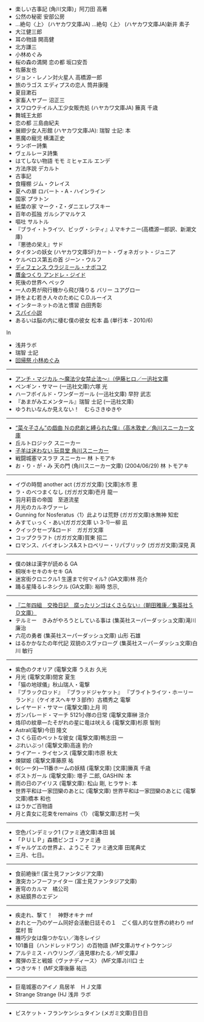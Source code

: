 * 楽しい古事記 (角川文庫)」阿刀田 高著
* 公然の秘密 安部公房
* …絶句〈上〉 (ハヤカワ文庫JA)	…絶句〈上〉 (ハヤカワ文庫JA)新井 素子
* 大江健三郎
* 耳の物語 開高健
* 北方謙三
* 小林めぐみ
* 桜の森の満開 恋の都 坂口安吾
* 佐藤友也
* ジョン・レノン対火星人 高橋源一郎
* 旅のラゴス エディプスの恋人 筒井康隆
* 夏目漱石
* 家畜人ヤプー 沼正三
* スワロウテイル人工少女販売処 (ハヤカワ文庫JA)	籘真 千歳
* 舞城王太郎
* 恋の都 三島由紀夫
* 展翅少女人形館 (ハヤカワ文庫JA): 瑞智 士記: 本
* 悪魔の寵児 横溝正史
* ランボー詩集
* ヴェルレーヌ詩集
* はてしない物語 モモ ミヒャエル エンデ
* 方法序説 デカルト
* 古事記
* 食糧棚 ジム・クレイス
* 夏への扉 ロバート・A・ハインライン
* 国家 プラトン
* 紙葉の家 マーク・Z・ダニエレブスキー
* 百年の孤独 ガルシアマルケス
* 嘔吐 サルトル
* 『ブライ・トライツ、ビッグ・シティ』J.マキナニー(高橋源一郎訳、新潮文庫)
* 『悪徳の栄え』サド
* タイタンの妖女 (ハヤカワ文庫SF)カート・ヴォネガット・ジュニア
* ケルベロス第五の首 ジーン・ウルフ
* [ディフェンス ウラジミール・ナボコフ](http://d.hatena.ne.jp/sangencyaya/20080927/1222526116)
* [贋金つくり アンドレ・ジイド](http://d.hatena.ne.jp/sangencyaya/20080622/1214062069)
* 死後の世界へ ペック
* 一人の男が飛行機から飛び降りる バリー ユアグロー
* 詩をよむ若き人々のために C.D.ルーイス
* インターネットの法と慣習 白田秀彰
* [スパイ小説](http://2chbooknews.blog114.fc2.com/blog-entry-1627.html)
* あるいは脳の内に棲む僕の彼女 松本 晶 (単行本 - 2010/6) 

ln

* 浅井ラボ
* 瑞智 士記
* [回帰祭 小林めぐみ](http://d.hatena.ne.jp/sangencyaya/20081113/1226586279)
*** 
* [アンチ・マジカル ～魔法少女禁止法～』（伊藤ヒロ／一迅社文庫](http://d.hatena.ne.jp/sangencyaya/20100731/1280586607)
* ペンギン・サマー (一迅社文庫)六塚 光
* ハーフボイルド・ワンダーガール (一迅社文庫) 早狩 武志
* 『あまがみエメンタール』瑞智 士記 (一迅社文庫)
* ゆうれいなんか見えない！　むらさきゆきや 
***
* [“菜々子さん”の戯曲 Ｎの悲劇と縛られた僕』（高木敦史／角川スニーカー文庫](http://d.hatena.ne.jp/sangencyaya/20100813/1281631851)
* 丘ルトロジック スニーカー
* [子羊は迷わない 玩具堂 角川スニーカー](http://d.hatena.ne.jp/sangencyaya/20101110/1289400208)
* 戦闘城塞マスラヲ スニーカー 林 トモアキ
* お・り・が・み 天の門 (角川スニーカー文庫) (2004/06/29) 林 トモアキ
***
* イヴの時間 another act (ガガガ文庫) [文庫]水市 恵
* ラ・のべつまくなし (ガガガ文庫)壱月 龍一
* 羽月莉音の帝国　至道流星
* 月光のカルネヴァーレ
* Gunning for Nosferatus〈1〉此よりは荒野 (ガガガ文庫)水無神 知宏
* みすてぃっく・あい(ガガガ文庫 い 3-1)一柳 凪
* クイックセーブ&ロード　ガガガ文庫
* コップクラフト (ガガガ文庫)賀東 招二
* ロマンス、バイオレンス&ストロベリー・リパブリック (ガガガ文庫)深見 真
***
* 僕の妹は漢字が読める GA
* 桐咲キセキのキセキ GA
* 迷宮街クロニクル1 生還まで何マイル? (GA文庫)林 亮介
* 踊る星降るレネシクル (GA文庫): 裕時 悠示, 
***
* [『二年四組　交換日記　腐ったリンゴはくさらない』（朝田雅康／集英社ＳＤ文庫）](http://d.hatena.ne.jp/sangencyaya/20101125/1290694725)
* テルミー　きみがやろうとしている事は (集英社スーパーダッシュ文庫)滝川 廉治
* 六花の勇者 (集英社スーパーダッシュ文庫) 山形 石雄
* はるかかなたの年代記 双貌のスヴァローグ (集英社スーパーダッシュ文庫)白川 敏行
***
* 紫色のクオリア (電撃文庫 うえお 久光
* 月光 (電撃文庫)間宮 夏生
* 「猫の地球儀」秋山瑞人・電撃
* 『ブラックロッド』 『ブラッドジャケット』 『ブライトライツ・ホーリーランド』（ケイオスヘキサ３部作）古橋秀之 電撃
* レイヤード・サマー (電撃文庫)上月 司
* ガンパレード・マーチ 5121小隊の日常 (電撃文庫榊 涼介
* 烙印の紋章―たそがれの星に竜は吠える (電撃文庫)杉原 智則
* Astral(電撃)今田 隆文
* さくら荘のペットな彼女 (電撃文庫)鴨志田 一
* ぷれいぶっ! (電撃文庫)高遠 豹介
* ライアー・ライセンス (電撃文庫)市原 秋太
* 煉獄姫 (電撃文庫藤原 祐
* θ(シータ)―11番ホームの妖精 (電撃文庫) [文庫]籘真 千歳 
* ポストガール (電撃文庫): 増子 二郎, GASHIN: 本
* 雨の日のアイリス (電撃文庫): 松山 剛, ヒラサト: 本
* 世界平和は一家団欒のあとに (電撃文庫)	世界平和は一家団欒のあとに (電撃文庫)橋本 和也
* ほうかご百物語
* 月と貴女に花束をremains〈1〉 (電撃文庫)志村 一矢
***
* 空色パンデミック1 (ファミ通文庫)本田 誠
* 「ＰＵＬＰ」森橋ビンゴ・ファミ通
* ギャルゲエの世界よ、ようこそ ファミ通文庫 田尾典丈
* 三月、七日。
***
* 食前絶後!! (富士見ファンタジア文庫)
* 激突カンフーファイター (富士見ファンタジア文庫)
* 蒼穹のカルマ　橘公司
* 氷結鏡界のエデン
***
* 疾走れ、撃て！　神野オキナ mf
* おれと一乃のゲーム同好会活動日誌その１　ごく個人的な世界の終わり mf 葉村 哲
* 機巧少女は傷つかない／海冬レイジ
* 101番目（ハンドレッドワン）の百物語 (MF文庫J)サイトウケンジ
* アルテミス・ハウリング／遠見塚わたる／MF文庫J
* 魔弾の王と戦姫〈ヴァナディース〉 (MF文庫J)川口 士
* つきツキ！ (MF文庫後藤 祐迅
***
* 巨竜城塞のアイノ 鳥居羊　ＨＪ文庫
* Strange Strange (HJ 浅井 ラボ
***
* ビスケット・フランケンシュタイン (メガミ文庫)日日日
